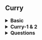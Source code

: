 ## Curry


<details >
 <summary style="font-size: medium; font-weight: bold">Basic</summary>

Convert f(a, b) into f(a)(b).

```javascript
/*f(a,b) implementation */
function f(a,b) {
    return "Works"
}
```

```javascript
/*f(a)(b) implementation */
function f(a) {
    return (b) => {
         "Works"
    }
}
console.log(f(1)(2)) // works
console.log(f(1)); /* (b) => {return "Works" } */

```

Why should currying be used?
1. It makes a function pure which makes it expose to less errors and side effects.
2.  It helps in avoiding the same variable again and again.
3.  It is a checking method that checks if you have all the things before you proceed.
4. It divides one function into multiple functions so that one handles one set of responsibility.


```javascript
/*Simple function*/ 
const add = (a, b, c)=>{
    return a+ b + c
}
console.log(add(1,2 ,3)); // 6

/* Curried Function */
const addCurry = (a) => { // takes one argument
    return (b)=>{                 //takes second argument
        return (c)=>{             //takes third argument
            return a+b+c
        }
    }
}
console.log(addCurry(1)(2)(3)); //6
```

Evaluate(”sum”)(2)(4) ⇒ 2+4 = 6 on basis of input given to first param.


```javascript
function sum(operation) {
    return (a) => {
        return (b) => {
        if(operation === "sum")
                  return a + b;
                    else if(operation === "multiply")
                    return a * b;
                    else if(operation === "divide")
                    return a / b;
                    else if(operation === "subtract")
                    return a - b;
                    else return "No / Invalid Operation Selected"
        }
    }
}
```

---
</details>



<details >
 <summary style="font-size: medium; font-weight: bold">Curry-1 & 2</summary>

**Question: Curry-1**
![img_2.png](img_2.png)

**Question: Curry-2**
![img_3.png](img_3.png)

**Solution**

We first need to understand a few terms:

- **Arity:** The number of arguments or operands taken by a function.
- **Closure**: A closure is the combination of a function bundled together with references to its lexical environment (surrounding state).
The curried function will stop accepting arguments after the number of arguments that have been passed into the curried function equals the arity of the original function.

We can keep a record of the curried function arguments so far via closures. Each time the curried function is called, we compare the number of arguments so far with the arity of the original function.

If they're the same, we call the original function with the arguments.
If more arguments are needed, we will return a function that accepts more arguments and invokes the curried function with the new arguments.
Note that the inner function needs to be defined using arrow functions to preserve the same lexical this or manually tracked using a separate variable like in [Debounce](../debounce-throttle/readme.md).

<details >
 <summary style="font-size: small; font-weight: bold">Using `apply()`</summary>

**For Curry-1**
```js
export default function curry(func) {
  return function curried(...args) {
    if (args.length >= func.length) {
      return func.apply(this, args);
    }

    return (newArgs) =>
      newArgs === undefined
        ? curried.apply(this, args)
        : curried.apply(this, [...args, newArgs]);
  };
}
```

**For Curry-2**
![img_4.png](img_4.png)
![img_6.png](img_6.png)
Curry-1 solution won't work for curry-2 because in above you can see
for 2nd case we are getting only `5` in `newArgs`, therefore, we never hit
`if` condition and function is returned. This is happening because 
in `newArgs` we're expecting only one argument, but it can be multiple
hence using spread operator properly like below will yield a right
result.
[Refer spread operator notes to understand better](../../03-js-basics/readme.md)
```js
export default function curry(func) {
  return function curried(...args) {
    if (args.length === func.length) {
      return func.apply(this, args);
    }

    return (...args2) => curried.apply(this, [...args, ...args2]);
  };
}
```

My preferred solution
```js
export default function curry(func) {
  return function curried(...args){
    if(args.length >= func.length){
      return func.apply(this, [...args]);
    }

    return (...newArgs) => newArgs === undefined ? 
    curried.apply(this, [...args]) : 
    curried.apply(this,[...args,...newArgs]);
  }
}
```

---
</details>


<details >
 <summary style="font-size: small; font-weight: bold">Using `call()`</summary>


```js
/**
 * @param {Function} func
 * @return {Function}
 */
export default function curry(func) {
  return function curried(...args) {
    if (args.length >= func.length) {
      return func.call(this, ...args);
    }

    return (newArgs) =>
      newArgs === undefined
        ? curried.call(this, ...args)
        : curried.call(this, ...args, newArgs);
  };
}

```

**For Curry-2**
```js
export default function curry(func) {
  return function curried(...args){
    if(args.length >= func.length){
      return func.call(this, ...args);
    }

    return (...newArgs) => newArgs === undefined ? 
    curried.call(this, ...args) : 
    curried.call(this,...args,...newArgs);
  }
}
```


---
</details>


<details >
 <summary style="font-size: small; font-weight: bold">Using `bind()`</summary>


**Works for both curry-1 and curry-2**
```js
/**
 * @param {Function} func
 * @return {Function}
 */
export default function curry(func) {
  return function curried(...args) {
    if (args.length >= func.length) {
      return func.apply(this, args);
    }

    return curried.bind(this, ...args);
  };
}
```
Since the innermost function is essentially meant for preserving the this scope 
and passing arguments along, it can be achieved with `Function.prototype.bind`. 
This solution is also more flexible because it accepts multiple arguments


---
</details>


---
</details>


<details >
 <summary style="font-size: medium; font-weight: bold">Questions</summary>

Write a function curry() that converts f(a,b,c) into a curried function f(a)(b)(c) .
```javascript
/**
 * @param {Function} func
 * @return {Function}
 */
export default function curry(func) {
  return function curried(...args) {
    if (args.length >= func.length) {
      return func.apply(this, args);
    }

    return curried.bind(this, ...args);
  };
}
```
![img.png](img.png)
![img_1.png](img_1.png)
<br>
Referred Article: https://roadsidecoder.hashnode.dev/javascript-interview-questions-currying-output-based-questions-partial-application-and-more
<br>
Referred Video: https://www.youtube.com/watch?v=k5TC9i5HonI


---
</details>

